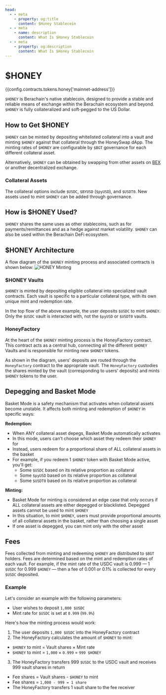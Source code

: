 ```yaml
---
head:
  - - meta
    - property: og:title
      content: $Honey Stablecoin
  - - meta
    - name: description
      content: What Is $Honey Stablecoin
  - - meta
    - property: og:description
      content: What Is $Honey Stablecoin
---
```


<script setup>
  import Token from '@berachain/ui/Token';
  import config from '@berachain/config/constants.json';
</script>

# $HONEY

<a target="_blank" :href="config.mainnet.dapps.berascan.url + 'address/' + config.contracts.tokens.honey['mainnet-address']">{{config.contracts.tokens.honey['mainnet-address']}}</a>

<ClientOnly>
  <Token title="$HONEY" image="/assets/HONEY.png" />
</ClientOnly>

`$HONEY` is Berachain's native stablecoin, designed to provide a stable and reliable means of exchange within the Berachain ecosystem and beyond. `$HONEY` is fully collateralized and soft-pegged to the US Dollar.

## How to Get $HONEY

`$HONEY` can be minted by depositing whitelisted collateral into a vault and minting `$HONEY` against that collateral through the <a :href="config.mainnet.dapps.honeySwap.url">HoneySwap dApp</a>. The minting rates of `$HONEY` are configurable by `$BGT` governance for each different collateral asset.

Alternatively, `$HONEY` can be obtained by swapping from other assets on [BEX](/learn/dapps/bex) or another decentralized exchange.

### Collateral Assets

The collateral options include `$USDC`, `$BYUSD` (`$pyUSD`), and `$USDT0`. New assets used to mint `$HONEY` can be added through governance.

## How is $HONEY Used?

`$HONEY` shares the same uses as other stablecoins, such as for payments/remittances and as a hedge against market volatility. `$HONEY` can also be used within the Berachain DeFi ecosystem.

## $HONEY Architecture

A flow diagram of the `$HONEY` minting process and associated contracts is shown below:
![HONEY Minting](/assets/honey-minting.png)

### $HONEY Vaults

`$HONEY` is minted by depositing eligible collateral into specialized vault contracts. Each vault is specific to a particular collateral type, with its own unique mint and redemption rate.

In the top flow of the above example, the user deposits `$USDC` to mint `$HONEY`. Only the `$USDC` vault is interacted with, not the `$pyUSD` or `$USDT0` vaults.

### HoneyFactory

At the heart of the `$HONEY` minting process is the HoneyFactory contract. This contract acts as a central hub, connecting all the different `$HONEY` Vaults and is responsible for minting new `$HONEY` tokens.

As shown in the diagram, users' deposits are routed through the `HoneyFactory` contract to the appropriate vault. The `HoneyFactory` custodies the shares minted by the vault (corresponding to users' deposits) and mints `$HONEY` tokens to the user.

## Depegging and Basket Mode

Basket Mode is a safety mechanism that activates when collateral assets become unstable. It affects both minting and redemption of `$HONEY` in specific ways:

**Redemption:**

- When ANY collateral asset depegs, Basket Mode automatically activates
- In this mode, users can't choose which asset they redeem their `$HONEY` for
- Instead, users redeem for a proportional share of ALL collateral assets in the basket
- For example, if you redeem 1 `$HONEY` token with Basket Mode active, you'll get:
  - Some `$USDC` based on its relative proportion as collateral
  - Some `$pyUSD` based on its relative proportion as collateral
  - Some `$USDT0` based on its relative proportion as collateral

**Minting:**

- Basket Mode for minting is considered an edge case that only occurs if ALL collateral assets are either depegged or blacklisted. Depegged assets cannot be used to mint `$HONEY`
- In this situation, to mint `$HONEY`, users must provide proportional amounts of all collateral assets in the basket, rather than choosing a single asset
- If one asset is depegged, you can mint only with the other asset

## Fees

Fees collected from minting and redeeming `$HONEY` are distributed to `$BGT` holders. Fees are determined based on the mint and redemption rates of each vault. For example, if the mint rate of the USDC vault is 0.999 — 1 `$USDC` for 0.999 `$HONEY` — then a fee of 0.001 or 0.1% is collected for every `$USDC` deposited.

### Example

Let's consider an example with the following parameters:

- User wishes to deposit `1,000 $USDC`
- Mint rate for `$USDC` is set at `0.999` (`99.9%`)

Here's how the minting process would work:

1. The user deposits `1,000 $USDC` into the HoneyFactory contract
2. The HoneyFactory calculates the amount of `$HONEY` to mint:

- `$HONEY` to mint = Vault shares × Mint rate
- `$HONEY` to mint = `1,000` × `0.999` = `999 $HONEY`

3. The HoneyFactory transfers 999 `$USDC` to the USDC vault and receives 999 vault shares in return

- Fee shares = Vault shares - `$HONEY` to mint
- Fee shares = `1,000 - 999 = 1 share`
- The HoneyFactory transfers 1 vault share to the fee receiver
